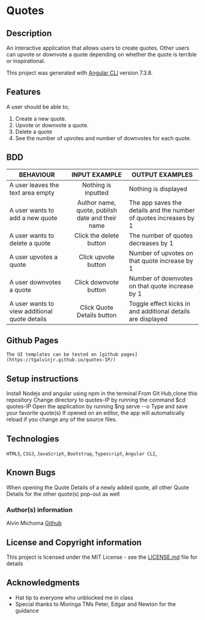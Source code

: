 # Quotes

## Description
An interactive application that allows users to create quotes. Other users can upvote or downvote a quote depending on whether the quote is terrible or inspirational.

This project was generated with [Angular CLI](https://github.com/angular/angular-cli) version 7.3.8.

## Features
A user should be able to;
1. Create a new quote.
2. Upvote or downvote a quote.
3. Delete a quote
4. See the number of upvotes and number of downvotes for each quote.

## BDD
| BEHAVIOUR                            | INPUT EXAMPLE                           | OUTPUT EXAMPLES       |
|--------------------------------------|:------------------------------------:|--------------------------|
|A user leaves the text area empty | Nothing is inputted | Nothing is displayed |
| A user wants to add a new quote | Author name, quote, publish date and their name | The app saves the details and the number of quotes increases by 1|
|A user wants to delete a quote | Click the delete button | The number of quotes decreases by 1 |
|A user upvotes a quote | Click upvote button | Number of upvotes on that quote increase by 1 |
|A user downvotes a quote | Click downvote button | Number of downvotes on that quote increase by 1 |
|A user wants to view additional quote details | Click Quote Details button | Toggle effect kicks in and additional details are displayed |

## Github Pages
    The UI templates can be tested on [github pages](https://tgalvinjr.github.io/quotes-IP/)
    
## Setup instructions
Install Nodejs and angular using npm in the terminal
From Git Hub,clone this repository
Change directory to quotes-IP by running the command $cd quotes-IP
Open the application by running $ng serve --o
Type and save your favorite quote(s)
If opened on an editor, the app will automatically reload if you change any of the source files.

## Technologies 
`HTML5`, `CSS3`, `JavaScript`, `Bootstrap`, `Typescript`, `Angular CLI`, 

## Known Bugs
When opening the Quote Details of a newly added quote, all other Quote Details for the other quote(s) pop-out as well

### Author(s) information
Alvin Michoma
[Github](https://github.com/tgalvinjr)

## License and Copyright information
This project is licensed under the MIT License - see the [LICENSE.md](https://github.com/tgalvinjr/Pig-Dice/blob/master/LICENSE) file for details

## Acknowledgments
- Hat tip to everyone who unblocked me in class
- Special thanks to Moringa TMs Peter, Edgar and Newton for the guidance 
